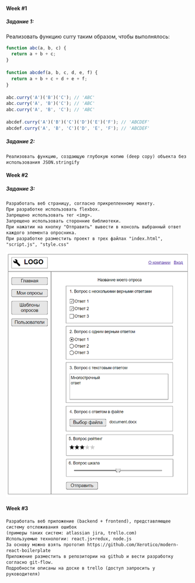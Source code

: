 #### Week #1

##### Задание 1:

Реализовать функцию curry таким образом, чтобы выполнялось:

```js
function abc(a, b, c) {
  return a + b + c;
}

function abcdef(a, b, c, d, e, f) {
  return a + b + c + d + e + f;
}

abc.curry('A')('B')('C'); // 'ABC'
abc.curry('A', 'B')('C'); // 'ABC'
abc.curry('A', 'B', 'C'); // 'ABC'

abcdef.curry('A')('B')('C')('D')('E')('F'); // 'ABCDEF'
abcdef.curry('A', 'B', 'C')('D', 'E', 'F'); // 'ABCDEF'
```

##### Задание 2:

```
Реализовать функцию, создающую глубокую копию (deep copy) объекта без использования JSON.stringify
```

#### Week #2

##### Задание 3:

```
Разработать веб страницу, согласно прикрепленному макету.
При разработке использовать flexbox.
Запрещено использовать тег <img>.
Запрещено использовать сторонние библиотеки.
При нажатии на кнопку "Отправить" вывести в консоль выбранный ответ каждого элемента опросника.
При разработке разместить проект в трех файлах "index.html", "script.js", "style.css"
```

![Mockup](./mockup.png)

#### Week #3

```
Разработать веб приложение (backend + frontend), представляющее систему отслеживания ошибок
(примеры таких систем: atlassian jira, trello.com)
Используемые технологии: react.js+redux, node.js
За основу можно взять прототип https://github.com/Xerotico/modern-react-boilerplate
Приложение разместить в репозитории на github и вести разработку согласно git-flow.
Подробности описаны на доске в trello (доступ запросить у руководителя)
```
